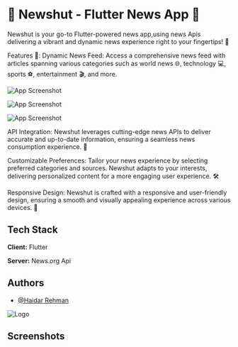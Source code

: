


# 📰 Newshut - Flutter News App 📱
Newshut is your go-to Flutter-powered news app,using news Apis delivering a vibrant and dynamic news experience right to your fingertips! 🚀

Features 🌟:
Dynamic News Feed: Access a comprehensive news feed with articles spanning various categories such as world news 🌐, technology 💻, sports ⚽, entertainment 🎬, and more.




![App Screenshot](https://blogger.googleusercontent.com/img/a/AVvXsEhWUr1aCpNOX36CU_uEcNEyJFzLgokziGU41LTDkJsD4apQDWthNyyNvOZkK5F6t3WQYKycHFlGQXU_j5gnCPjQs0iLZCWdtesOEnBViLULvAp2WTnmZpYgikGeDh7YdMgufiPetO3WKhITPPgkKOSme2LY1O9o1v6C8NVsZL2FK4eS2hu_GMMfmgyF)



![App Screenshot](https://blogger.googleusercontent.com/img/a/AVvXsEgOJ0rOZrO90WxIQA84-2oIx9hNC1a_9XKqtmJ2jTgnVAFlBjcSPvtt7fscak8WqV0fXV76WwcFLU3UFXbp1Mv21n2_GaQVINpUM9W-pUxAVRjLlu87wlh9Hney0tG0apyO_43DUFiOut__UcyWkDPDJsRHlyotr958uG2ckMYPwFci4MBURJXpb_lk)



![App Screenshot](https://blogger.googleusercontent.com/img/a/AVvXsEjWZGEIk0VGdXocFTduwdMwfUMtn-LABOqf7QzfXpqhqKXJSsQGdq8BudCt_DnqCA8jOndE-mkLpTr7_GQ-EJk0S2EFNuB3v4Lfds4EpsqgcQ-ve8kZxAkLKmS6Km_7zNB4lH1x_-tKYaUu8HVUFbr2kdVGta4aR8vGF8exlcfN97SDAr-BGyVjCXVX)













API Integration: Newshut leverages cutting-edge news APIs to deliver accurate and up-to-date information, ensuring a seamless news consumption experience. 🔄

Customizable Preferences: Tailor your news experience by selecting preferred categories and sources. Newshut adapts to your interests, delivering personalized content for a more engaging user experience. 🛠️


Responsive Design: Newshut is crafted with a responsive and user-friendly design, ensuring a smooth and visually appealing experience across various devices. 📐






## Tech Stack

**Client:** Flutter

**Server:** News.org Api


## Authors

- [@Haidar Rehman](https://github.com/HaidarRehmanNazir)


![Logo](https://blogger.googleusercontent.com/img/a/AVvXsEih0WQHewADi_lpx_SuGWgXvuI9NlFuRuxZn2aUJD_jwJ28m4AeMg1sgeEOzVP-GYOl7gzKTHR3_Rq8IMbXUdr35uFLpbXCs4_to5xs11z82eSjWhj5qfzKdkrfzJbJhw6j9iNlv_bOWCHGDrPCouXOz4WMyj6ewSi9DX9PAKcbh7B80RXuzPec-TBQ)


## Screenshots






